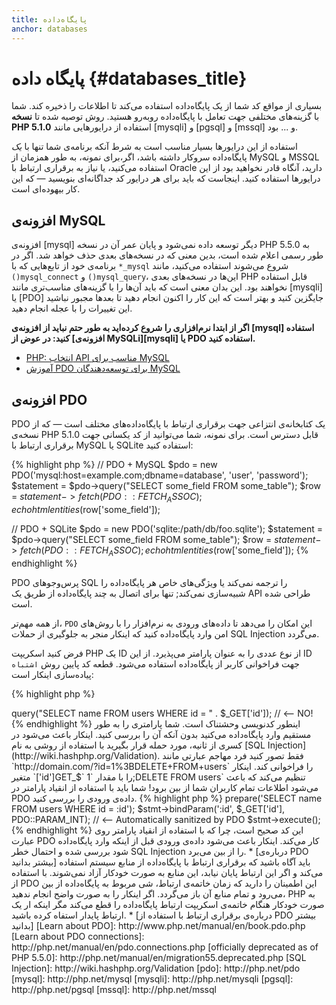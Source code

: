 ```yaml
---
title: پایگاه‌داده
anchor: databases
---
```


# پایگاه داده {#databases_title}

بسیاری از مواقع کد شما از یک پایگاه‌داده استفاده می‌کند تا اطلاعات را ذخیره کند. شما با گزینه‌های مختلفی جهت تعامل با پایگاه‌داده رو‌به‌رو هستید. روش توصیه شده تا **نسخه PHP 5.1.0** استفاده از درایورهایی مانند [mysqli] و [pgsql] و [mssql] و ... بود.

استفاده از این درایورها بسیار مناسب است به شرط آنکه برنامه‌ی شما تنها با _یک_ پایگاه‌داده سروکار داشته باشد، اگر،‌برای نمونه، به طور همزمان از MySQL و MSSQL استفاده می‌کنید، یا نیاز به برقراری ارتباط با Oracle دارید، آنگاه قادر نخواهید بود از این درایورها استفاده کنید. اینجاست که باید برای هر درایور کد جداگانه‌ای بنویسید &mdash; که این کار بیهوده‌ای است.

## افزونه‌ی MySQL

افزونه‌ی [mysql] دیگر توسعه داده نمی‌شود و پایان عمر آن در نسخه PHP 5.5.0 به طور رسمی اعلام شده است، بدین معنی که در نسخه‌های بعدی حذف خواهد شد. اگر در برنامه‌ی خود از تابع‌هایی که با `*_mysql` شروع می‌شوند استفاده می‌کنید، مانند `()mysql_connect` و `()mysql_query`، این‌ها در نسخه‌های بعدی PHP قابل استفاده نخواهند بود. این بدان معنی است که باید آن‌ها را با گزینه‌های مناسب‌تری مانند [mysqli] یا [PDO] جایگزین کنید و بهتر است که این کار را اکنون انجام دهید تا بعدها مجبور نباشید این تغییرات را با عجله انجام دهید.

**اگر از ابتدا نرم‌افزاری را شروع کرده‌اید به طور حتم نباید از افزونه‌ی [mysql] استفاده کنید: در عوض از [افزونه‌ی MySQLi][mysqli] یا PDO استفاده کنید.**

* [PHP: انتخاب API مناسب برای MySQL](http://php.net/manual/en/mysqlinfo.api.choosing.php)
* [آموزش PDO برای توسعه‌دهندگان MySQL](http://wiki.hashphp.org/PDO_Tutorial_for_MySQL_Developers)


## افزونه‌ی PDO

PDO یک کتابخانه‌ی انتزاعی جهت برقراری ارتباط با پایگاه‌داده‌های مختلف است &mdash; که از نسخه‌ی PHP 5.1.0 قابل دسترس است. برای نمونه، شما می‌توانید از کد یکسانی جهت برقراری ارتباط با MySQL یا SQLite استفاده کنید:

{% highlight php %}
// PDO + MySQL
$pdo = new PDO('mysql:host=example.com;dbname=database', 'user', 'password');
$statement = $pdo->query("SELECT some\_field FROM some\_table");
$row = $statement->fetch(PDO::FETCH_ASSOC);
echo htmlentities($row['some_field']);

// PDO + SQLite
$pdo = new PDO('sqlite:/path/db/foo.sqlite');
$statement = $pdo->query("SELECT some\_field FROM some\_table");
$row = $statement->fetch(PDO::FETCH_ASSOC);
echo htmlentities($row['some_field']);
{% endhighlight %}

PDO پرس‌وجوهای SQL را ترجمه نمی‌کند یا ویژگی‌های خاص هر پایگاه‌داده را شبیه‌سازی نمی‌کند; تنها برای اتصال به چند پایگاه‌داده از طریق یک API طراحی شده است.

از همه مهم‌تر، `PDO` این امکان را می‌دهد تا داده‌های ورودی به نرم‌افزار را با روش‌های امن وارد پایگاه‌داده کنید که اینکار منجر به جلوگیری از حملات SQL Injection می‌گردد.

فرض کنید اسکریپت PHP یک ID از نوع عددی را به عنوان پارامتر می‌پذیرد. از این ID جهت فراخوانی کاربر از پایگاه‌داده استفاده می‌شود. قطعه کد پایین روش `اشتباه` پیاده‌سازی اینکار است:

{% highlight php %}
<?php
$pdo = new PDO('sqlite:/path/db/users.db');
$pdo->query("SELECT name FROM users WHERE id = " . $_GET['id']); // <-- NO!
{% endhighlight %}

اینطور کدنویسی وحشتناک است. شما پارامتری را به طور مستقیم وارد پایگاه‌داده می‌کنید بدون آنکه آن را بررسی کنید. اینکار باعث می‌شود در کسری از ثانیه، مورد حمله قرار بگیرید با استفاده از روشی به نام [SQL Injection](http://wiki.hashphp.org/Validation). فقط تصور کنید فرد مهاجم عبارتی مانند `http://domain.com/?id=1%3BDELETE+FROM+users` را فراخوانی کند. اینکار متغیر ‍‍`['id']GET_$` را با مقدار `1;DELETE FROM users` تنظیم می‌کند که باعث می‌شود اطلاعات تمام کاربران شما از بین برود! شما باید با استفاده از انقیاد پارامتر در PDO داده‌ی ورودی را بررسی کنید.

{% highlight php %}
<?php
$pdo = new PDO('sqlite:/path/db/users.db');
$stmt = $pdo->prepare('SELECT name FROM users WHERE id = :id');
$stmt->bindParam(':id', $_GET['id'], PDO::PARAM_INT); // <-- Automatically sanitized by PDO
$stmt->execute();
{% endhighlight %}

این کد صحیح است، چرا که با استفاده از انقیاد پارامتر روی عبارت PDO کار می‌کند. اینکار باعث می‌شود داده‌ی ورودی قبل از اینکه وارد پایگاه‌داده شود بررسی شده و احتمال خطر SQL Injection را از بین می‌برد.

* [درباره‌ی PDO بیشتر بدانید]

باید آگاه باشید که برقراری ارتباط با پایگاه‌داده از منابع سیستم استفاده می‌کند و اگر این ارتباط پایان نیابد، این منابع به صورت خودکار آزاد نمی‌شوند. با استفاده از PDO این اطمینان را دارید که زمان خاتمه‌ی ارتباط، شی مربوط به پایگاه‌داده از بین می‌رود و تمام منابع آن باز می‌گردد. اگر اینکار را به صورت واضح انجام ندهید، PHP به صورت خودکار هنگام خاتمه‌ی اسکریپت ارتباط پایگاه‌داده را قطع می‌کند مگر اینکه ار یک ارتباط پایدار استفاه کرده باشید.

* [درباره‌ی برقراری ارتباط با استفاده از PDO بیشتر بدانید]

[Learn about PDO]: http://www.php.net/manual/en/book.pdo.php
[Learn about PDO connections]: http://php.net/manual/en/pdo.connections.php
[officially deprecated as of PHP 5.5.0]: http://php.net/manual/en/migration55.deprecated.php
[SQL Injection]: http://wiki.hashphp.org/Validation

[pdo]: http://php.net/pdo
[mysql]: http://php.net/mysql
[mysqli]: http://php.net/mysqli
[pgsql]: http://php.net/pgsql
[mssql]: http://php.net/mssql
